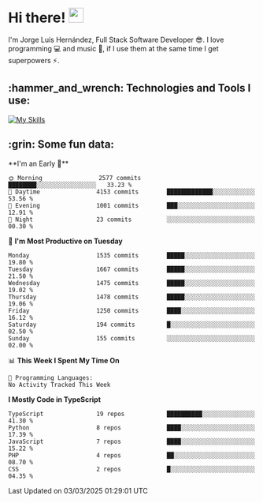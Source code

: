 <h1 align="left">
 <abc>
  <br>Hi there! <img src="https://user-images.githubusercontent.com/42378118/110234147-e3259600-7f4e-11eb-95be-0c4047144dea.gif" width="30"><br>
 </abc>
</h1>

I'm Jorge Luis Hernández, Full Stack Software Developer :sunglasses:. I love programming :computer: and music :musical_score:, if I use them at the same time I get superpowers :zap:. 


<h2 align="left">:hammer_and_wrench: Technologies and Tools I use:</h2>

[![My Skills](https://skillicons.dev/icons?i=js,ts,html,css,py,vue,react,next,nest,postgres,mysql)](https://skillicons.dev)

<h2 align="left">:grin: Some fun data:</h2>
<!--START_SECTION:waka-->
**I'm an Early 🐤** 

```text
🌞 Morning                2577 commits        ████████░░░░░░░░░░░░░░░░░   33.23 % 
🌆 Daytime                4153 commits        █████████████░░░░░░░░░░░░   53.56 % 
🌃 Evening                1001 commits        ███░░░░░░░░░░░░░░░░░░░░░░   12.91 % 
🌙 Night                  23 commits          ░░░░░░░░░░░░░░░░░░░░░░░░░   00.30 % 
```
📅 **I'm Most Productive on Tuesday** 

```text
Monday                   1535 commits        █████░░░░░░░░░░░░░░░░░░░░   19.80 % 
Tuesday                  1667 commits        █████░░░░░░░░░░░░░░░░░░░░   21.50 % 
Wednesday                1475 commits        █████░░░░░░░░░░░░░░░░░░░░   19.02 % 
Thursday                 1478 commits        █████░░░░░░░░░░░░░░░░░░░░   19.06 % 
Friday                   1250 commits        ████░░░░░░░░░░░░░░░░░░░░░   16.12 % 
Saturday                 194 commits         █░░░░░░░░░░░░░░░░░░░░░░░░   02.50 % 
Sunday                   155 commits         ░░░░░░░░░░░░░░░░░░░░░░░░░   02.00 % 
```


📊 **This Week I Spent My Time On** 

```text
💬 Programming Languages: 
No Activity Tracked This Week
```

**I Mostly Code in TypeScript** 

```text
TypeScript               19 repos            ██████████░░░░░░░░░░░░░░░   41.30 % 
Python                   8 repos             ████░░░░░░░░░░░░░░░░░░░░░   17.39 % 
JavaScript               7 repos             ████░░░░░░░░░░░░░░░░░░░░░   15.22 % 
PHP                      4 repos             ██░░░░░░░░░░░░░░░░░░░░░░░   08.70 % 
CSS                      2 repos             █░░░░░░░░░░░░░░░░░░░░░░░░   04.35 % 
```




 Last Updated on 03/03/2025 01:29:01 UTC
<!--END_SECTION:waka-->
